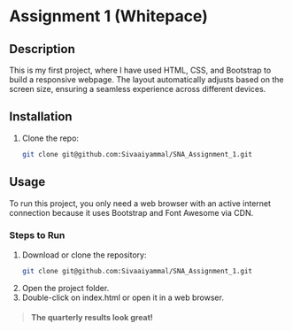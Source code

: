 # Assignment 1 (Whitepace)

## Description
This is my first project, where I have used HTML, CSS, and Bootstrap to build a responsive webpage. The layout automatically adjusts based on the screen size, ensuring a seamless experience across different devices. 

## Installation
1. Clone the repo:
   ```bash
   git clone git@github.com:Sivaaiyammal/SNA_Assignment_1.git

## Usage
To run this project, you only need a web browser with an active internet connection because it uses Bootstrap and Font Awesome via CDN.
### Steps to Run
1. Download or clone the repository:
   ```bash
   git clone git@github.com:Sivaaiyammal/SNA_Assignment_1.git   
2. Open the project folder.
3. Double-click on index.html or open it in a web browser.
   
> #### The quarterly results look great!
